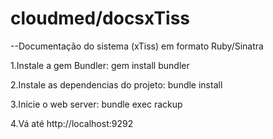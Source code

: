 cloudmed/docsxTiss
================================
--Documentação do sistema (xTiss) em formato Ruby/Sinatra 
	
1.Instale a gem Bundler:
gem install bundler

2.Instale as dependencias do projeto:
bundle install

3.Inicie o web server:
bundle exec rackup

4.Vá até http://localhost:9292
